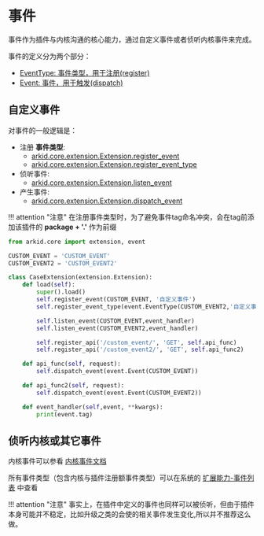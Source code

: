 # 事件

事件作为插件与内核沟通的核心能力，通过自定义事件或者侦听内核事件来完成。

事件的定义分为两个部分：

* [EventType: 事件类型，用于注册(register)](../../参考文档/事件列表/#arkid.core.event.EventType) 
* [Event: 事件，用于触发(dispatch)](../../参考文档/事件列表/#arkid.core.event.Event)


## 自定义事件

对事件的一般逻辑是：

* 注册 **事件类型**:  
    * [arkid.core.extension.Extension.register_event](../%20插件基类/#arkid.core.extension.Extension.register_event)
    * [arkid.core.extension.Extension.register_event_type](../%20插件基类/#arkid.core.extension.Extension.register_event_type)
* 侦听事件:
    * [arkid.core.extension.Extension.listen_event](../%20插件基类/#arkid.core.extension.Extension.listen_event)
* 产生事件:
    * [arkid.core.extension.Extension.dispatch_event](../%20插件基类/#arkid.core.extension.Extension.dispatch_event)

!!! attention "注意"
    在注册事件类型时，为了避免事件tag命名冲突，会在tag前添加该插件的 **package + '.'** 作为前缀

```py title='示例'
from arkid.core import extension, event

CUSTOM_EVENT = 'CUSTOM_EVENT'
CUSTOM_EVENT2 = 'CUSTOM_EVENT2'

class CaseExtension(extension.Extension): 
    def load(self): 
        super().load()
        self.register_event(CUSTOM_EVENT, '自定义事件')
        self.register_event_type(event.EventType(CUSTOM_EVENT2,'自定义事件2'))

        self.listen_event(CUSTOM_EVENT,event_handler)
        self.listen_event(CUSTOM_EVENT2,event_handler)

        self.register_api('/custom_event/', 'GET', self.api_func)
        self.register_api('/custom_event2/', 'GET', self.api_func2)

    def api_func(self, request):
        self.dispatch_event(event.Event(CUSTOM_EVENT))

    def api_func2(self, request):
        self.dispatch_event(event.Event(CUSTOM_EVENT2))

    def event_handler(self,event, **kwargs):
        print(event.tag)
```
## 侦听内核或其它事件

内核事件可以参看 [内核事件文档](../../参考文档/事件列表/)

所有事件类型（包含内核与插件注册额事件类型）可以在系统的 [扩展能力-事件列表](../../../%20%20%20用户指南/用户手册/%20租户管理员/扩展能力/#事件列表) 中查看



!!! attention "注意"
    事实上，在插件中定义的事件也同样可以被侦听，但由于插件本身可能并不稳定，比如升级之类的会使的相关事件发生变化,所以并不推荐这么做。
